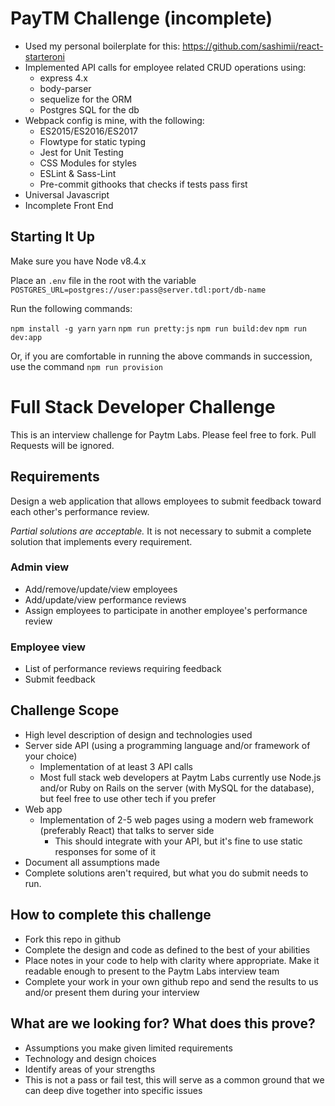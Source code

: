 # PayTM Challenge (incomplete)

* Used my personal boilerplate for this: https://github.com/sashimii/react-starteroni
* Implemented API calls for employee related CRUD operations using:
  * express 4.x
  * body-parser
  * sequelize for the ORM
  * Postgres SQL for the db
* Webpack config is mine, with the following:
  * ES2015/ES2016/ES2017
  * Flowtype for static typing
  * Jest for Unit Testing
  * CSS Modules for styles
  * ESLint & Sass-Lint
  * Pre-commit githooks that checks if tests pass first
* Universal Javascript
* Incomplete Front End

## Starting It Up

Make sure you have Node v8.4.x

Place an `.env` file in the root with the variable `POSTGRES_URL=postgres://user:pass@server.tdl:port/db-name`

Run the following commands:

`npm install -g yarn`
`yarn`
`npm run pretty:js`
`npm run build:dev`
`npm run dev:app`


Or, if you are comfortable in running the above commands in succession, use the command `npm run provision`

# Full Stack Developer Challenge
This is an interview challenge for Paytm Labs. Please feel free to fork. Pull Requests will be ignored.

## Requirements
Design a web application that allows employees to submit feedback toward each other's performance review.

*Partial solutions are acceptable.*  It is not necessary to submit a complete solution that implements every requirement.

### Admin view
* Add/remove/update/view employees
* Add/update/view performance reviews
* Assign employees to participate in another employee's performance review

### Employee view
* List of performance reviews requiring feedback
* Submit feedback

## Challenge Scope
* High level description of design and technologies used
* Server side API (using a programming language and/or framework of your choice)
  * Implementation of at least 3 API calls
  * Most full stack web developers at Paytm Labs currently use Node.js and/or Ruby on Rails on the server (with MySQL for the database), but feel free to use other tech if you prefer
* Web app
  * Implementation of 2-5 web pages using a modern web framework (preferably React) that talks to server side
    * This should integrate with your API, but it's fine to use static responses for some of it
* Document all assumptions made
* Complete solutions aren't required, but what you do submit needs to run.

## How to complete this challenge
* Fork this repo in github
* Complete the design and code as defined to the best of your abilities
* Place notes in your code to help with clarity where appropriate. Make it readable enough to present to the Paytm Labs interview team
* Complete your work in your own github repo and send the results to us and/or present them during your interview

## What are we looking for? What does this prove?
* Assumptions you make given limited requirements
* Technology and design choices
* Identify areas of your strengths
* This is not a pass or fail test, this will serve as a common ground that we can deep dive together into specific issues
